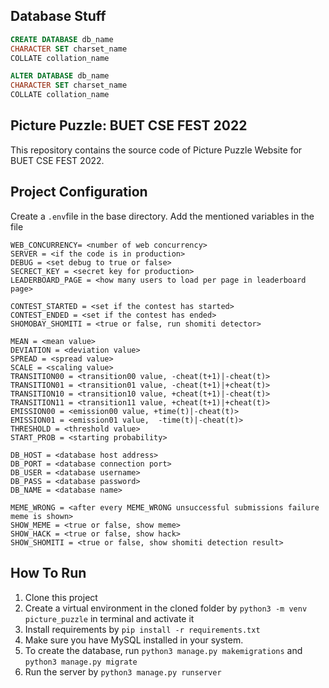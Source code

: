 ## Database Stuff
```sql
CREATE DATABASE db_name
CHARACTER SET charset_name
COLLATE collation_name

ALTER DATABASE db_name
CHARACTER SET charset_name
COLLATE collation_name
```


## Picture Puzzle: BUET CSE FEST 2022  
This repository contains the source code of Picture Puzzle Website for BUET CSE FEST 2022.  
  
## Project Configuration  
Create a `.env`file in the base directory. Add the mentioned variables in the file  

    WEB_CONCURRENCY= <number of web concurrency>
    SERVER = <if the code is in production>
    DEBUG = <set debug to true or false>
    SECRECT_KEY = <secret key for production>
    LEADERBOARD_PAGE = <how many users to load per page in leaderboard page>
    
    CONTEST_STARTED = <set if the contest has started>
    CONTEST_ENDED = <set if the contest has ended>
    SHOMOBAY_SHOMITI = <true or false, run shomiti detector>
    
    MEAN = <mean value>
    DEVIATION = <deviation value>
    SPREAD = <spread value>
    SCALE = <scaling value>
    TRANSITION00 = <transition00 value, -cheat(t+1)|-cheat(t)>
    TRANSITION01 = <transition01 value, -cheat(t+1)|+cheat(t)>
    TRANSITION10 = <transition10 value, +cheat(t+1)|-cheat(t)>
    TRANSITION11 = <transition11 value, +cheat(t+1)|+cheat(t)>
    EMISSION00 = <emission00 value, +time(t)|-cheat(t)>
    EMISSION01 = <emission01 value,  -time(t)|-cheat(t)>
    THRESHOLD = <threshold value>
    START_PROB = <starting probability>
    
    DB_HOST = <database host address>
    DB_PORT = <database connection port>
    DB_USER = <database username>
    DB_PASS = <database password>
    DB_NAME = <database name>
    
    MEME_WRONG = <after every MEME_WRONG unsuccessful submissions failure meme is shown>
    SHOW_MEME = <true or false, show meme>
    SHOW_HACK = <true or false, show hack>
    SHOW_SHOMITI = <true or false, show shomiti detection result>

    
    


  

  
## How To Run  
1. Clone this project  
2. Create a virtual environment in the cloned folder by `python3 -m venv picture_puzzle` in terminal and activate it  
3. Install requirements by `pip install -r requirements.txt`  
4. Make sure you have MySQL installed in your system.
5. To create the database, run `python3 manage.py makemigrations` and `python3 manage.py migrate`  
6. Run the server by `python3 manage.py runserver`

